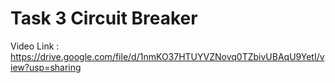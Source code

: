 # Task 3 Circuit Breaker

Video Link : https://drive.google.com/file/d/1nmKO37HTUYVZNovq0TZbivUBAqU9YetI/view?usp=sharing
